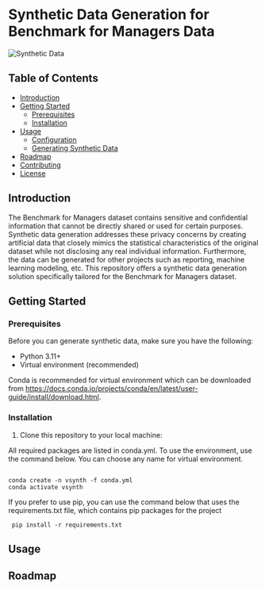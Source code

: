 # Synthetic Data Generation for Benchmark for Managers Data

![Synthetic Data](https://example.com/synthetic_data_image.png)

## Table of Contents

- [Introduction](#introduction)
- [Getting Started](#getting-started)
  - [Prerequisites](#prerequisites)
  - [Installation](#installation)
- [Usage](#usage)
  - [Configuration](#configuration)
  - [Generating Synthetic Data](#generating-synthetic-data)
- [Roadmap](#roadmap)
- [Contributing](#contributing)
- [License](#license)

## Introduction

The Benchmark for Managers dataset contains sensitive and confidential information that cannot be directly shared or used for certain purposes. Synthetic data generation addresses these privacy concerns by creating artificial data that closely mimics the statistical characteristics of the original dataset while not disclosing any real individual information. Furthermore, the data can be generated for other projects such as reporting, machine learning modeling, etc. This repository offers a synthetic data generation solution specifically tailored for the Benchmark for Managers dataset.

## Getting Started

### Prerequisites

Before you can generate synthetic data, make sure you have the following:

- Python 3.11+
- Virtual environment (recommended)

Conda is recommended for virtual environment which can be downloaded from https://docs.conda.io/projects/conda/en/latest/user-guide/install/download.html.



### Installation

1. Clone this repository to your local machine:

All required packages are listed in conda.yml. To use the environment, use the command below. You can choose any name for virtual environment.

```shell

conda create -n vsynth -f conda.yml
conda activate vsynth

```

If you prefer to use pip, you can use the command below that uses the requirements.txt file, which contains pip packages for the project

```shell
 pip install -r requirements.txt
```


## Usage

## Roadmap
